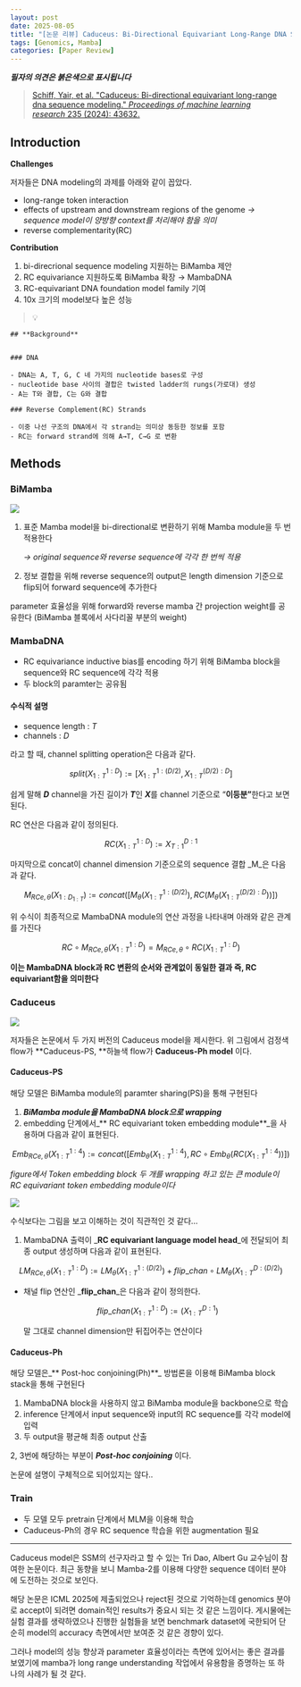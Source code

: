 ```yaml
---
layout: post
date: 2025-08-05
title: "[논문 리뷰] Caduceus: Bi-Directional Equivariant Long-Range DNA Sequence Modeling"
tags: [Genomics, Mamba]
categories: [Paper Review]
---
```


<span class="notion-red">_**필자의 의견은 붉은색으로 표시됩니다**_</span>


> [Schiff, Yair, et al. "Caduceus: Bi-directional equivariant long-range dna sequence modeling." ](https://pmc.ncbi.nlm.nih.gov/articles/PMC12189541/)[_Proceedings of machine learning research_](https://pmc.ncbi.nlm.nih.gov/articles/PMC12189541/)[ 235 (2024): 43632.](https://pmc.ncbi.nlm.nih.gov/articles/PMC12189541/)



## Introduction


**Challenges**


저자들은 DNA modeling의 과제를 아래와 같이 꼽았다.

- long-range token interaction
- effects of upstream and downstream regions of the genome 
_→ sequence model이 양방향 context를 처리해야 함을 의미_
- reverse complementarity(RC)

**Contribution**

1. bi-direcrional sequence modeling 지원하는 BiMamba 제안
1. RC equivariance 지원하도록 BiMamba 확장 → MambaDNA
1. RC-equivariant DNA foundation model family 기여
1. 10x 크기의 model보다 높은 성능

> 💡 


	## **Background**


	### DNA

	- DNA는 A, T, G, C 네 가지의 nucleotide bases로 구성
	- nucleotide base 사이의 결합은 twisted ladder의 rungs(가로대) 생성
	- A는 T와 결합, C는 G와 결합

	### Reverse Complement(RC) Strands

	- 이중 나선 구조의 DNA에서 각 strand는 의미상 동등한 정보를 포함
	- RC는 forward strand에 의해 A→T, C→G 로 변환


## Methods



### BiMamba


![](https://prod-files-secure.s3.us-west-2.amazonaws.com/542b861c-36a8-4051-84e5-8804b6728dba/2c247d59-7815-4980-99f0-8f0d21f445a7/image.png?X-Amz-Algorithm=AWS4-HMAC-SHA256&X-Amz-Content-Sha256=UNSIGNED-PAYLOAD&X-Amz-Credential=ASIAZI2LB4663AP2WJHJ%2F20251006%2Fus-west-2%2Fs3%2Faws4_request&X-Amz-Date=20251006T100126Z&X-Amz-Expires=3600&X-Amz-Security-Token=IQoJb3JpZ2luX2VjEPH%2F%2F%2F%2F%2F%2F%2F%2F%2F%2FwEaCXVzLXdlc3QtMiJIMEYCIQDy0daujNqsF0RSDLebblPqcXCqno1nUy2kHe85A4jqCAIhAMTb4kxUZQbU5aij6oppH8U8%2BNT6DW7M44at8EUJWKOmKogECIr%2F%2F%2F%2F%2F%2F%2F%2F%2F%2FwEQABoMNjM3NDIzMTgzODA1Igzhkc7tQWtiSUbaFrwq3AN5jl7De%2FEjxS0P6CgeipTteOJVt3tNP8TS92M5NIFpGb6Rl0vApen9Izv8ow2eJkk5kwTWohNyGllunrZ4u17kOJ4QHJncrcV4FAcZrOTo8GXt5%2F3%2F9v%2BKZv9vyN6l61wlwcBeNuU8m%2FkAs2BUW3IT5NxG2MjTQIWpGLtV4QdZvCgD%2Fl6tyFm0xk8ppHPmtL82I7WsrKI3NopFeAX7t9YzwJHMw5U7JUhckkgQCiOY7nhqG%2FxDpaHdHn2n4aw%2FS1wuljXFSI5cqzFFG94WyRfPG9FDqH5OUlOZhSxIBQe9EX03ucBN%2BpHfl5Bbuo2ho%2BVUFsi%2FDpqMLHk9scnzQkS3q%2FCR4dE9Ki5IO7GCezaQqHsh0LhimC%2FTsMrHTkt7O47IsAkrGH1PMcexeArHiK4gJN%2FIZK7bSVIfGRoiLepjtZkfbPfFxtyjDYci%2FIKoaHgw4z3X31BKxhZWzz%2Bxg8%2BD0ZFsbgstuxZcrpA%2BsIC6d2jcv9v0ZV6878FKpacsGs3vkON1vSaQRFbosOCsiQOC2VmrYTNrLJ3sTiwfP%2BnJBuwADTPtXdVo%2BW3DKGjmuHJ6eKVSgeihnVh7mChmtj9L7Ubip2DZ%2FybEUpf2JXx3p4zCHyxXU7vkvokgVjDMj47HBjqkATiPeQExV7te5Yo2Y1jXndNFtCqK3XBqTnghdHV0wziKgIDdlI0OZDgnH1gIiSZg1N0NBcwhEQJ6Xpsi83nTAid3Wyhhdc89nO%2B1p%2Fyaf2SumJX7JRDOrTDkf%2FVYzvyqTCb4qZc58OHDOUgJL1Dnm912%2FhaBI4zLZ5BG2Rvml25%2BASJwwaX6Ni2OG7st3edqnTMh15hdh0QZucnM4QPG1i%2BUZoPu&X-Amz-Signature=22b41c89708ed10b2853c473345678ad6767156f363dc0b038ada1e109ebe684&X-Amz-SignedHeaders=host&x-amz-checksum-mode=ENABLED&x-id=GetObject)

1. 표준 Mamba model을 bi-directional로 변환하기 위해 Mamba module을 두 번 적용한다

	_→ original sequence와 reverse sequence에 각각 한 번씩 적용_

1. 정보 결합을 위해 reverse sequence의 output은 length dimension 기준으로 flip되어 forward sequence에 추가한다

parameter 효율성을 위해 forward와 reverse mamba 간 projection weight를 공유한다 (BiMamba 블록에서 사다리꼴 부분의 weight)



### MambaDNA

- RC equivariance inductive bias를 encoding 하기 위해 BiMamba block을 sequence와 RC sequence에 각각 적용
- 두 block의 paramter는 공유됨


#### 수식적 설명

- sequence length : _T_
- channels : _D_

라고 할 때,  channel splitting operation은 다음과 같다.


$$
split(X^{1:D}_{1:T}):=[X^{1:(D/2)}_{1:T},X^{(D/2):D}_{1:T}]
$$


<span class="notion-red">쉽게 말해 </span><span class="notion-red">_**D**_</span><span class="notion-red"> channel을 가진 길이가 </span><span class="notion-red">_**T**_</span><span class="notion-red">인 </span><span class="notion-red">_**X**_</span><span class="notion-red">를 channel 기준으로 “</span><span class="notion-red">**이등분”**</span><span class="notion-red">한다고 보면 된다.</span>


RC 연산은 다음과 같이 정의된다.


$$
RC(X^{1:D}_{1:T}):=X^{D:1}_{T:1}
$$


마지막으로 concat이 channel dimension 기준으로의 sequence 결합 _M_은 다음과 같다.


$$
M_{RCe,\theta}(X_{1:D_{1:T}}):=concat([M_{\theta}(X^{1:(D/2)}_{1:T}),RC(M_{\theta}(X^{(D/2):D}_{1:T}))])
$$


위 수식이 최종적으로 MambaDNA module의 연산 과정을 나타내며 아래와 같은 관계를 가진다


$$
RC\circ M_{RCe,\theta}(X^{1:D}_{1:T}) = M_{RCe,\theta} \circ RC(X^{1:D}_{1:T})
$$


**이는 MambaDNA block과 RC 변환의 순서와 관계없이 동일한 결과 즉, RC equivariant함을 의미한다**



### Caduceus


![](https://prod-files-secure.s3.us-west-2.amazonaws.com/542b861c-36a8-4051-84e5-8804b6728dba/f94a60d7-8145-473b-aef9-7c68d3ec604a/image.png?X-Amz-Algorithm=AWS4-HMAC-SHA256&X-Amz-Content-Sha256=UNSIGNED-PAYLOAD&X-Amz-Credential=ASIAZI2LB4663AP2WJHJ%2F20251006%2Fus-west-2%2Fs3%2Faws4_request&X-Amz-Date=20251006T100127Z&X-Amz-Expires=3600&X-Amz-Security-Token=IQoJb3JpZ2luX2VjEPH%2F%2F%2F%2F%2F%2F%2F%2F%2F%2FwEaCXVzLXdlc3QtMiJIMEYCIQDy0daujNqsF0RSDLebblPqcXCqno1nUy2kHe85A4jqCAIhAMTb4kxUZQbU5aij6oppH8U8%2BNT6DW7M44at8EUJWKOmKogECIr%2F%2F%2F%2F%2F%2F%2F%2F%2F%2FwEQABoMNjM3NDIzMTgzODA1Igzhkc7tQWtiSUbaFrwq3AN5jl7De%2FEjxS0P6CgeipTteOJVt3tNP8TS92M5NIFpGb6Rl0vApen9Izv8ow2eJkk5kwTWohNyGllunrZ4u17kOJ4QHJncrcV4FAcZrOTo8GXt5%2F3%2F9v%2BKZv9vyN6l61wlwcBeNuU8m%2FkAs2BUW3IT5NxG2MjTQIWpGLtV4QdZvCgD%2Fl6tyFm0xk8ppHPmtL82I7WsrKI3NopFeAX7t9YzwJHMw5U7JUhckkgQCiOY7nhqG%2FxDpaHdHn2n4aw%2FS1wuljXFSI5cqzFFG94WyRfPG9FDqH5OUlOZhSxIBQe9EX03ucBN%2BpHfl5Bbuo2ho%2BVUFsi%2FDpqMLHk9scnzQkS3q%2FCR4dE9Ki5IO7GCezaQqHsh0LhimC%2FTsMrHTkt7O47IsAkrGH1PMcexeArHiK4gJN%2FIZK7bSVIfGRoiLepjtZkfbPfFxtyjDYci%2FIKoaHgw4z3X31BKxhZWzz%2Bxg8%2BD0ZFsbgstuxZcrpA%2BsIC6d2jcv9v0ZV6878FKpacsGs3vkON1vSaQRFbosOCsiQOC2VmrYTNrLJ3sTiwfP%2BnJBuwADTPtXdVo%2BW3DKGjmuHJ6eKVSgeihnVh7mChmtj9L7Ubip2DZ%2FybEUpf2JXx3p4zCHyxXU7vkvokgVjDMj47HBjqkATiPeQExV7te5Yo2Y1jXndNFtCqK3XBqTnghdHV0wziKgIDdlI0OZDgnH1gIiSZg1N0NBcwhEQJ6Xpsi83nTAid3Wyhhdc89nO%2B1p%2Fyaf2SumJX7JRDOrTDkf%2FVYzvyqTCb4qZc58OHDOUgJL1Dnm912%2FhaBI4zLZ5BG2Rvml25%2BASJwwaX6Ni2OG7st3edqnTMh15hdh0QZucnM4QPG1i%2BUZoPu&X-Amz-Signature=17b7f54698444ce2951693309a38cace428eddcdc33898e49a9a838b21d6d068&X-Amz-SignedHeaders=host&x-amz-checksum-mode=ENABLED&x-id=GetObject)


저자들은 논문에서 두 가지 버전의 Caduceus model을 제시한다. 위 그림에서 검정색 flow가 **Caduceus-PS, **하늘색 flow가 **Caduceus-Ph model** 이다.



#### Caduceus-PS


해당 모델은 BiMamba module의 paramter sharing(PS)을 통해 구현된다

1. _**BiMamba module을 MambaDNA block으로 wrapping**_
1. embedding 단계에서_** RC equivariant token embedding module**_을 사용하며 다음과 같이 표현된다.

$$
Emb_{RCe,\theta}(X^{1:4}_{1:T}):=concat([Emb_{\theta}(X^{1:4}_{1:T}),RC \circ Emb_{\theta}(RC(X^{1:4}_{1:T}))])
$$


_figure에서 Token embedding block 두 개를 wrapping 하고 있는 큰 module이 RC equivariant token embedding module이다_


![](https://prod-files-secure.s3.us-west-2.amazonaws.com/542b861c-36a8-4051-84e5-8804b6728dba/b175e4da-71eb-4e91-8c23-a06dabe673c9/image.png?X-Amz-Algorithm=AWS4-HMAC-SHA256&X-Amz-Content-Sha256=UNSIGNED-PAYLOAD&X-Amz-Credential=ASIAZI2LB4663AP2WJHJ%2F20251006%2Fus-west-2%2Fs3%2Faws4_request&X-Amz-Date=20251006T100127Z&X-Amz-Expires=3600&X-Amz-Security-Token=IQoJb3JpZ2luX2VjEPH%2F%2F%2F%2F%2F%2F%2F%2F%2F%2FwEaCXVzLXdlc3QtMiJIMEYCIQDy0daujNqsF0RSDLebblPqcXCqno1nUy2kHe85A4jqCAIhAMTb4kxUZQbU5aij6oppH8U8%2BNT6DW7M44at8EUJWKOmKogECIr%2F%2F%2F%2F%2F%2F%2F%2F%2F%2FwEQABoMNjM3NDIzMTgzODA1Igzhkc7tQWtiSUbaFrwq3AN5jl7De%2FEjxS0P6CgeipTteOJVt3tNP8TS92M5NIFpGb6Rl0vApen9Izv8ow2eJkk5kwTWohNyGllunrZ4u17kOJ4QHJncrcV4FAcZrOTo8GXt5%2F3%2F9v%2BKZv9vyN6l61wlwcBeNuU8m%2FkAs2BUW3IT5NxG2MjTQIWpGLtV4QdZvCgD%2Fl6tyFm0xk8ppHPmtL82I7WsrKI3NopFeAX7t9YzwJHMw5U7JUhckkgQCiOY7nhqG%2FxDpaHdHn2n4aw%2FS1wuljXFSI5cqzFFG94WyRfPG9FDqH5OUlOZhSxIBQe9EX03ucBN%2BpHfl5Bbuo2ho%2BVUFsi%2FDpqMLHk9scnzQkS3q%2FCR4dE9Ki5IO7GCezaQqHsh0LhimC%2FTsMrHTkt7O47IsAkrGH1PMcexeArHiK4gJN%2FIZK7bSVIfGRoiLepjtZkfbPfFxtyjDYci%2FIKoaHgw4z3X31BKxhZWzz%2Bxg8%2BD0ZFsbgstuxZcrpA%2BsIC6d2jcv9v0ZV6878FKpacsGs3vkON1vSaQRFbosOCsiQOC2VmrYTNrLJ3sTiwfP%2BnJBuwADTPtXdVo%2BW3DKGjmuHJ6eKVSgeihnVh7mChmtj9L7Ubip2DZ%2FybEUpf2JXx3p4zCHyxXU7vkvokgVjDMj47HBjqkATiPeQExV7te5Yo2Y1jXndNFtCqK3XBqTnghdHV0wziKgIDdlI0OZDgnH1gIiSZg1N0NBcwhEQJ6Xpsi83nTAid3Wyhhdc89nO%2B1p%2Fyaf2SumJX7JRDOrTDkf%2FVYzvyqTCb4qZc58OHDOUgJL1Dnm912%2FhaBI4zLZ5BG2Rvml25%2BASJwwaX6Ni2OG7st3edqnTMh15hdh0QZucnM4QPG1i%2BUZoPu&X-Amz-Signature=a93b0d827e15a310e3675cc173af0b1e3cd69b6bfb36db5761076a6ca483536d&X-Amz-SignedHeaders=host&x-amz-checksum-mode=ENABLED&x-id=GetObject)


<span class="notion-red">수식보다는 그림을 보고 이해하는 것이 직관적인 것 같다…</span>

1. MambaDNA 출력이 _**RC equivariant language model head**_에 전달되어 최종 output 생성하며 다음과 같이 표현된다.

$$
LM_{RCe,\theta}(X^{1:D}_{1:T}):= LM_{\theta}(X^{1:(D/2)}_{1:T})+flip\_chan\circ LM_{\theta}(X^{D:(D/2)}_{1:T})
$$

- 채널 flip 연산인 _**flip\_chan**_은 다음과 같이 정의한다.

	$$
	flip\_chan(X^{1:D}_{1:T}):=(X^{D:1}_{1:T})
	$$


	말 그대로 channel dimension만 뒤집어주는 연산이다



#### Caduceus-Ph


해당 모델은_** Post-hoc conjoining(Ph)**_ 방법론을 이용해 BiMamba block stack을 통해 구현된다

1. MambaDNA block을 사용하지 않고 BiMamba module을 backbone으로 학습
1. inference 단계에서 input sequence와 input의 RC sequence를 각각 model에 입력
1. 두 output을 평균해 최종 output 산출

2, 3번에 해당하는 부분이 _**Post-hoc conjoining**_ 이다.


<span class="notion-red">논문에 설명이 구체적으로 되어있지는 않다..</span>



### Train

- 두 모델 모두 pretrain 단계에서 MLM을 이용해 학습
- Caduceus-Ph의 경우 RC sequence 학습을 위한 augmentation 필요

---


<span class="notion-red">Caduceus model은 SSM의 선구자라고 할 수 있는 Tri Dao, Albert Gu 교수님이 참여한 논문이다. 최근 동향을 보니 Mamba-2를 이용해 다양한 sequence 데이터 분야에 도전하는 것으로 보인다.</span>


<span class="notion-red">해당 논문은 ICML 2025에 제출되었으나 reject된 것으로 기억하는데 genomics 분야로 accept이 되려면 domain적인 results가 중요시 되는 것 같은 느낌이다. 게시물에는 실험 결과를 생략하였으나 진행한 실험들을 보면 benchmark dataset에 국한되어 단순히 model의 accuracy 측면에서만 보여준 것 같은 경향이 있다.</span>


<span class="notion-red">그러나 model의 성능 향상과 parameter 효율성이라는 측면에 있어서는 좋은 결과를 보였기에 mamba가 long range understanding 작업에서 유용함을 증명하는 또 하나의 사례가 될 것 같다.</span>

